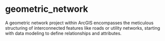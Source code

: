 # geometric_network
A geometric network project within ArcGIS encompasses the meticulous structuring of interconnected features like roads or utility networks, starting with data modeling to define relationships and attributes.
